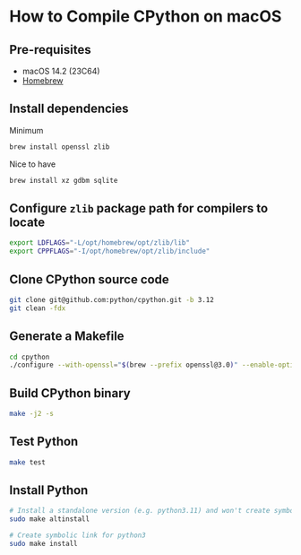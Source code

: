 # How to Compile CPython on macOS

## Pre-requisites

- macOS 14.2 (23C64)
- [Homebrew](https://brew.sh)

## Install dependencies

Minimum

```bash
brew install openssl zlib
```

Nice to have

```bash
brew install xz gdbm sqlite
```

## Configure `zlib` package path for compilers to locate

```bash
export LDFLAGS="-L/opt/homebrew/opt/zlib/lib"
export CPPFLAGS="-I/opt/homebrew/opt/zlib/include"
```

## Clone CPython source code

```bash
git clone git@github.com:python/cpython.git -b 3.12
git clean -fdx
```

## Generate a Makefile

```bash
cd cpython
./configure --with-openssl="$(brew --prefix openssl@3.0)" --enable-optimizations
```

## Build CPython binary

```bash
make -j2 -s
```

## Test Python

```bash
make test
```

## Install Python

```bash
# Install a standalone version (e.g. python3.11) and won't create symbolic link for python3
sudo make altinstall

# Create symbolic link for python3
sudo make install
```
